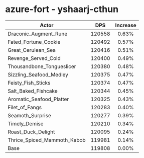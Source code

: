 # azure-fort - yshaarj-cthun
| Actor | DPS | Increase |
|---|:---:|:---:|
|Draconic_Augment_Rune|120558|0.63%|
|Fated_Fortune_Cookie|120492|0.57%|
|Great_Cerulean_Sea|120416|0.51%|
|Revenge_Served_Cold|120400|0.49%|
|Thousandbone_Tongueslicer|120380|0.48%|
|Sizzling_Seafood_Medley|120375|0.47%|
|Feisty_Fish_Sticks|120374|0.47%|
|Salt_Baked_Fishcake|120344|0.45%|
|Aromatic_Seafood_Platter|120325|0.43%|
|Filet_of_Fangs|120283|0.40%|
|Seamoth_Surprise|120277|0.39%|
|Timely_Demise|120210|0.34%|
|Roast_Duck_Delight|120095|0.24%|
|Thrice_Spiced_Mammoth_Kabob|119981|0.14%|
|Base|119808|0.00%|
